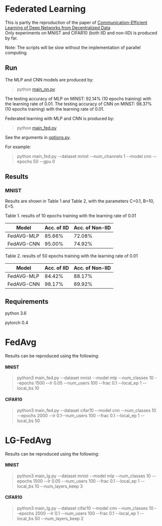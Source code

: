 # Federated Learning

This is partly the reproduction of the paper of [Communication-Efficient Learning of Deep Networks from Decentralized Data](https://arxiv.org/abs/1602.05629)   
Only experiments on MNIST and CIFAR10 (both IID and non-IID) is produced by far.

Note: The scripts will be slow without the implementation of parallel computing. 

## Run

The MLP and CNN models are produced by:
> python [main_nn.py](main_nn.py)

The testing accuracy of MLP on MINST: 92.14% (10 epochs training) with the learning rate of 0.01.
The testing accuracy of CNN on MINST: 98.37% (10 epochs training) with the learning rate of 0.01.

Federated learning with MLP and CNN is produced by:
> python [main_fed.py](main_fed.py)

See the arguments in [options.py](utils/options.py). 

For example:
> python main_fed.py --dataset mnist --num_channels 1 --model cnn --epochs 50 --gpu 0 


## Results
### MNIST
Results are shown in Table 1 and Table 2, with the parameters C=0.1, B=10, E=5.

Table 1. results of 10 epochs training with the learning rate of 0.01

| Model     | Acc. of IID | Acc. of Non-IID|
| -----     | -----       | ----           |
| FedAVG-MLP|  85.66%     | 72.08%         |
| FedAVG-CNN|  95.00%     | 74.92%         |

Table 2. results of 50 epochs training with the learning rate of 0.01

| Model     | Acc. of IID | Acc. of Non-IID|
| -----     | -----       | ----           |
| FedAVG-MLP| 84.42%      | 88.17%         |
| FedAVG-CNN| 98.17%      | 89.92%         |


## Requirements
python 3.6

pytorch 0.4
# FedAvg

Results can be reproduced using the following:

#### MNIST 
> python3 main_fed.py --dataset mnist --model mlp --num_classes 10 --epochs 1500 --lr 0.05 --num_users 100 --frac 0.1 --local_ep 1 --local_bs 10

#### CIFAR10 
> python3 main_fed.py --dataset cifar10 --model cnn --num_classes 10 --epochs 2000 --lr 0.1--num_users 100 --frac 0.1 --local_ep 1 --local_bs 50

# LG-FedAvg

Results can be reproduced using the following:

#### MNIST
> python3 main_lg.py --dataset mnist --model mlp --num_classes 10 --epochs 1500 --lr 0.05 --num_users 100 --frac 0.1 --local_ep 1 --local_bs 10 --num_layers_keep 3

#### CIFAR10 
> python3 main_lg.py --dataset cifar10 --model cnn --num_classes 10 --epochs 2000 --lr 0.1 --num_users 100 --frac 0.1 --local_ep 1 --local_bs 50 --num_layers_keep 2
